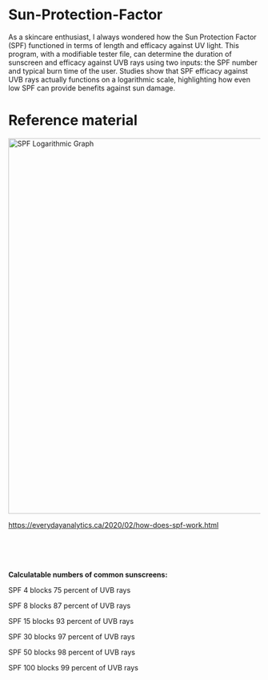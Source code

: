 # Sun-Protection-Factor

As a skincare enthusiast, I  always wondered how the Sun Protection Factor (SPF) functioned in terms of length and efficacy against UV light. This program, with a modifiable tester file, can determine the duration of sunscreen and efficacy against UVB rays using two inputs: the SPF number and typical burn time of the user. Studies show that SPF efficacy against UVB rays actually functions on a logarithmic scale, highlighting how even low SPF can provide benefits against sun damage.

# Reference material

<img width="750" alt="SPF Logarithmic Graph" src="https://user-images.githubusercontent.com/49597640/136282721-b0eed6f9-27a0-4713-b422-0ad6a497da67.png">

https://everydayanalytics.ca/2020/02/how-does-spf-work.html

<br></br>
<br></br>
**Calculatable numbers of common sunscreens:**

SPF 4 blocks 75 percent of UVB rays

SPF 8 blocks 87 percent of UVB rays

SPF 15 blocks 93 percent of UVB rays

SPF 30 blocks 97 percent of UVB rays

SPF 50 blocks 98 percent of UVB rays

SPF 100 blocks 99 percent of UVB rays
